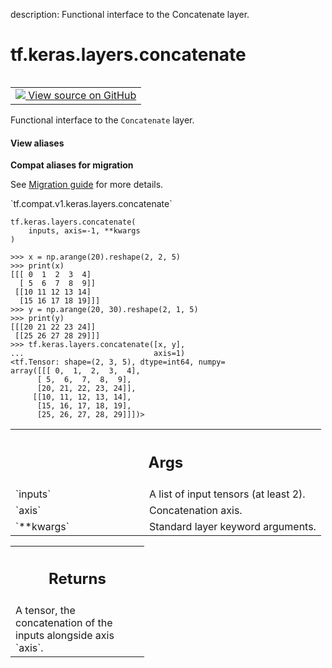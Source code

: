 description: Functional interface to the Concatenate layer.

<div itemscope itemtype="http://developers.google.com/ReferenceObject">
<meta itemprop="name" content="tf.keras.layers.concatenate" />
<meta itemprop="path" content="Stable" />
</div>

# tf.keras.layers.concatenate

<!-- Insert buttons and diff -->

<table class="tfo-notebook-buttons tfo-api nocontent" align="left">
<td>
  <a target="_blank" href="https://github.com/keras-team/keras/tree/v2.7.0/keras/layers/merge.py#L933-L965">
    <img src="https://www.tensorflow.org/images/GitHub-Mark-32px.png" />
    View source on GitHub
  </a>
</td>
</table>



Functional interface to the `Concatenate` layer.

<section class="expandable">
  <h4 class="showalways">View aliases</h4>
  <p>
<b>Compat aliases for migration</b>
<p>See
<a href="https://www.tensorflow.org/guide/migrate">Migration guide</a> for
more details.</p>
<p>`tf.compat.v1.keras.layers.concatenate`</p>
</p>
</section>

<pre class="devsite-click-to-copy prettyprint lang-py tfo-signature-link">
<code>tf.keras.layers.concatenate(
    inputs, axis=-1, **kwargs
)
</code></pre>



<!-- Placeholder for "Used in" -->

```
>>> x = np.arange(20).reshape(2, 2, 5)
>>> print(x)
[[[ 0  1  2  3  4]
  [ 5  6  7  8  9]]
 [[10 11 12 13 14]
  [15 16 17 18 19]]]
>>> y = np.arange(20, 30).reshape(2, 1, 5)
>>> print(y)
[[[20 21 22 23 24]]
 [[25 26 27 28 29]]]
>>> tf.keras.layers.concatenate([x, y],
...                             axis=1)
<tf.Tensor: shape=(2, 3, 5), dtype=int64, numpy=
array([[[ 0,  1,  2,  3,  4],
      [ 5,  6,  7,  8,  9],
      [20, 21, 22, 23, 24]],
     [[10, 11, 12, 13, 14],
      [15, 16, 17, 18, 19],
      [25, 26, 27, 28, 29]]])>
```

<!-- Tabular view -->
 <table class="responsive fixed orange">
<colgroup><col width="214px"><col></colgroup>
<tr><th colspan="2"><h2 class="add-link">Args</h2></th></tr>

<tr>
<td>
`inputs`
</td>
<td>
A list of input tensors (at least 2).
</td>
</tr><tr>
<td>
`axis`
</td>
<td>
Concatenation axis.
</td>
</tr><tr>
<td>
`**kwargs`
</td>
<td>
Standard layer keyword arguments.
</td>
</tr>
</table>



<!-- Tabular view -->
 <table class="responsive fixed orange">
<colgroup><col width="214px"><col></colgroup>
<tr><th colspan="2"><h2 class="add-link">Returns</h2></th></tr>
<tr class="alt">
<td colspan="2">
A tensor, the concatenation of the inputs alongside axis `axis`.
</td>
</tr>

</table>

